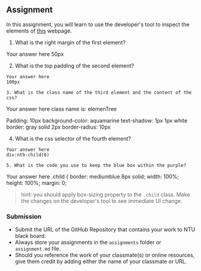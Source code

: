 ## Assignment

In this assignment, you will learn to use the developer's tool to inspect the elements of [this](https://nznznh.csb.app/) webpage.

1. What is the right margin of the first element? 

Your answer here
50px

2. What is the top padding of the second element?
```
Your answer here
100px

3. What is the class name of the third element and the content of the css?
```
Your answer here
class name is: elemenTree

Padding: 10px
background-color: aquamarine
text-shadow: 1px 1px white
border: gray solid 2px
border-radius: 10px

4. What is the css selector of the fourth element?
```
Your answer here
div:nth-child(6)

5. What is the code you use to keep the blue box within the purple?
```
Your answer here
.child {
    border: mediumblue 8px solid;
    width: 100%;
    height: 100%;
    margin: 0;

> hint: you should apply box-sizing property to the `.child` class. Make the changes on the developer's tool to see immediate UI change.



### Submission 

- Submit the URL of the GitHub Repository that contains your work to NTU black board.
- Always store your assignments in the `assignments` folder or `assignment.md` file.
- Should you reference the work of your classmate(s) or online resources, give them credit by adding either the name of your classmate or URL. 
